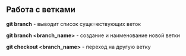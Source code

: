 ## Работа с ветками 

**git branch** - выводит список сущк=ествующих веток

**git branch <branch_name>** - создание и наименование новой ветки

**git checkout <branch_name>** - переход на другую ветку
